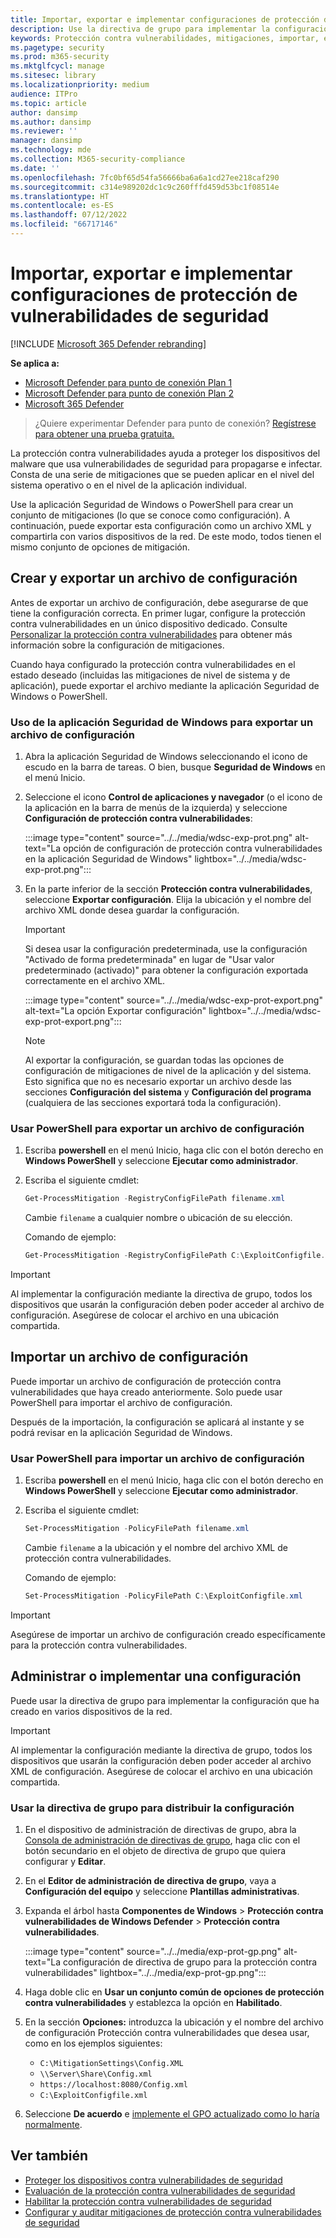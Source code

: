```yaml
---
title: Importar, exportar e implementar configuraciones de protección de vulnerabilidades de seguridad
description: Use la directiva de grupo para implementar la configuración de mitigaciones.
keywords: Protección contra vulnerabilidades, mitigaciones, importar, exportar, configurar, convertir, conversión, implementar, instalar
ms.pagetype: security
ms.prod: m365-security
ms.mktglfcycl: manage
ms.sitesec: library
ms.localizationpriority: medium
audience: ITPro
ms.topic: article
author: dansimp
ms.author: dansimp
ms.reviewer: ''
manager: dansimp
ms.technology: mde
ms.collection: M365-security-compliance
ms.date: ''
ms.openlocfilehash: 7fc0bf65d54fa56666ba6a6a1cd27ee218caf290
ms.sourcegitcommit: c314e989202dc1c9c260fffd459d53bc1f08514e
ms.translationtype: HT
ms.contentlocale: es-ES
ms.lasthandoff: 07/12/2022
ms.locfileid: "66717146"
---
```

# <a name="import-export-and-deploy-exploit-protection-configurations"></a>Importar, exportar e implementar configuraciones de protección de vulnerabilidades de seguridad

[!INCLUDE [Microsoft 365 Defender rebranding](../../includes/microsoft-defender.md)]


**Se aplica a:**
- [Microsoft Defender para punto de conexión Plan 1](https://go.microsoft.com/fwlink/p/?linkid=2154037)
- [Microsoft Defender para punto de conexión Plan 2](https://go.microsoft.com/fwlink/p/?linkid=2154037)
- [Microsoft 365 Defender](https://go.microsoft.com/fwlink/?linkid=2118804)

> ¿Quiere experimentar Defender para punto de conexión? [Regístrese para obtener una prueba gratuita.](https://signup.microsoft.com/create-account/signup?products=7f379fee-c4f9-4278-b0a1-e4c8c2fcdf7e&ru=https://aka.ms/MDEp2OpenTrial?ocid=docs-wdatp-exposedapis-abovefoldlink)

La protección contra vulnerabilidades ayuda a proteger los dispositivos del malware que usa vulnerabilidades de seguridad para propagarse e infectar. Consta de una serie de mitigaciones que se pueden aplicar en el nivel del sistema operativo o en el nivel de la aplicación individual.

Use la aplicación Seguridad de Windows o PowerShell para crear un conjunto de mitigaciones (lo que se conoce como configuración). A continuación, puede exportar esta configuración como un archivo XML y compartirla con varios dispositivos de la red. De este modo, todos tienen el mismo conjunto de opciones de mitigación.

## <a name="create-and-export-a-configuration-file"></a>Crear y exportar un archivo de configuración

Antes de exportar un archivo de configuración, debe asegurarse de que tiene la configuración correcta. En primer lugar, configure la protección contra vulnerabilidades en un único dispositivo dedicado. Consulte [Personalizar la protección contra vulnerabilidades](customize-exploit-protection.md) para obtener más información sobre la configuración de mitigaciones.

Cuando haya configurado la protección contra vulnerabilidades en el estado deseado (incluidas las mitigaciones de nivel de sistema y de aplicación), puede exportar el archivo mediante la aplicación Seguridad de Windows o PowerShell.

### <a name="use-the-windows-security-app-to-export-a-configuration-file"></a>Uso de la aplicación Seguridad de Windows para exportar un archivo de configuración

1. Abra la aplicación Seguridad de Windows seleccionando el icono de escudo en la barra de tareas. O bien, busque **Seguridad de Windows** en el menú Inicio.

2. Seleccione el icono **Control de aplicaciones y navegador** (o el icono de la aplicación en la barra de menús de la izquierda) y seleccione **Configuración de protección contra vulnerabilidades**:

   :::image type="content" source="../../media/wdsc-exp-prot.png" alt-text="La opción de configuración de protección contra vulnerabilidades en la aplicación Seguridad de Windows" lightbox="../../media/wdsc-exp-prot.png":::

3. En la parte inferior de la sección **Protección contra vulnerabilidades**, seleccione **Exportar configuración**. Elija la ubicación y el nombre del archivo XML donde desea guardar la configuración.

    > [!IMPORTANT]
    > Si desea usar la configuración predeterminada, use la configuración "Activado de forma predeterminada" en lugar de "Usar valor predeterminado (activado)" para obtener la configuración exportada correctamente en el archivo XML.

      :::image type="content" source="../../media/wdsc-exp-prot-export.png" alt-text="La opción Exportar configuración" lightbox="../../media/wdsc-exp-prot-export.png":::

    > [!NOTE]
    > Al exportar la configuración, se guardan todas las opciones de configuración de mitigaciones de nivel de la aplicación y del sistema. Esto significa que no es necesario exportar un archivo desde las secciones **Configuración del sistema** y **Configuración del programa** (cualquiera de las secciones exportará toda la configuración).

### <a name="use-powershell-to-export-a-configuration-file"></a>Usar PowerShell para exportar un archivo de configuración

1. Escriba **powershell** en el menú Inicio, haga clic con el botón derecho en **Windows PowerShell** y seleccione **Ejecutar como administrador**.
2. Escriba el siguiente cmdlet:

    ```PowerShell
    Get-ProcessMitigation -RegistryConfigFilePath filename.xml
    ```

    Cambie `filename` a cualquier nombre o ubicación de su elección.

    Comando de ejemplo:

    ```powershell
    Get-ProcessMitigation -RegistryConfigFilePath C:\ExploitConfigfile.xml
    ```

> [!IMPORTANT]
> Al implementar la configuración mediante la directiva de grupo, todos los dispositivos que usarán la configuración deben poder acceder al archivo de configuración. Asegúrese de colocar el archivo en una ubicación compartida.

## <a name="import-a-configuration-file"></a>Importar un archivo de configuración

Puede importar un archivo de configuración de protección contra vulnerabilidades que haya creado anteriormente. Solo puede usar PowerShell para importar el archivo de configuración.

Después de la importación, la configuración se aplicará al instante y se podrá revisar en la aplicación Seguridad de Windows.

### <a name="use-powershell-to-import-a-configuration-file"></a>Usar PowerShell para importar un archivo de configuración

1. Escriba **powershell** en el menú Inicio, haga clic con el botón derecho en **Windows PowerShell** y seleccione **Ejecutar como administrador**.
2. Escriba el siguiente cmdlet:

    ```PowerShell
    Set-ProcessMitigation -PolicyFilePath filename.xml
    ```

    Cambie `filename` a la ubicación y el nombre del archivo XML de protección contra vulnerabilidades.

    Comando de ejemplo:

    ```powershell
    Set-ProcessMitigation -PolicyFilePath C:\ExploitConfigfile.xml
    ```

> [!IMPORTANT]
> Asegúrese de importar un archivo de configuración creado específicamente para la protección contra vulnerabilidades.

## <a name="manage-or-deploy-a-configuration"></a>Administrar o implementar una configuración

Puede usar la directiva de grupo para implementar la configuración que ha creado en varios dispositivos de la red.

> [!IMPORTANT]
> Al implementar la configuración mediante la directiva de grupo, todos los dispositivos que usarán la configuración deben poder acceder al archivo XML de configuración. Asegúrese de colocar el archivo en una ubicación compartida.

### <a name="use-group-policy-to-distribute-the-configuration"></a>Usar la directiva de grupo para distribuir la configuración

1. En el dispositivo de administración de directivas de grupo, abra la [Consola de administración de directivas de grupo](/previous-versions/windows/desktop/gpmc/group-policy-management-console-portal), haga clic con el botón secundario en el objeto de directiva de grupo que quiera configurar y **Editar**.

2. En el **Editor de administración de directiva de grupo**, vaya a **Configuración del equipo** y seleccione **Plantillas administrativas**.

3. Expanda el árbol hasta **Componentes de Windows** \> **Protección contra vulnerabilidades de Windows Defender** \> **Protección contra vulnerabilidades**.

    :::image type="content" source="../../media/exp-prot-gp.png" alt-text="La configuración de directiva de grupo para la protección contra vulnerabilidades" lightbox="../../media/exp-prot-gp.png":::

4. Haga doble clic en **Usar un conjunto común de opciones de protección contra vulnerabilidades** y establezca la opción en **Habilitado**.

5. En la sección **Opciones:** introduzca la ubicación y el nombre del archivo de configuración Protección contra vulnerabilidades que desea usar, como en los ejemplos siguientes:

    - `C:\MitigationSettings\Config.XML`
    - `\\Server\Share\Config.xml`
    - `https://localhost:8080/Config.xml`
    - `C:\ExploitConfigfile.xml`

6. Seleccione **De acuerdo** e [implemente el GPO actualizado como lo haría normalmente](/windows/win32/srvnodes/group-policy).

## <a name="see-also"></a>Ver también

- [Proteger los dispositivos contra vulnerabilidades de seguridad](exploit-protection.md)
- [Evaluación de la protección contra vulnerabilidades de seguridad](evaluate-exploit-protection.md)
- [Habilitar la protección contra vulnerabilidades de seguridad](enable-exploit-protection.md)
- [Configurar y auditar mitigaciones de protección contra vulnerabilidades de seguridad](customize-exploit-protection.md)

